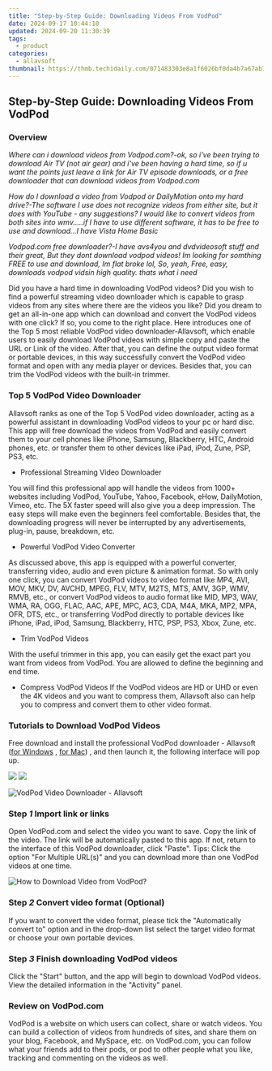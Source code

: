 ```yaml
---
title: "Step-by-Step Guide: Downloading Videos From VodPod"
date: 2024-09-17 10:44:10
updated: 2024-09-20 11:30:39
tags:
  - product
categories:
  - allavsoft
thumbnail: https://thmb.techidaily.com/071483303e8a1f6026bf0da4b7a67ab78d5daef3d5d188bd12d3a2359c4d77ed.jpg
---
```


## Step-by-Step Guide: Downloading Videos From VodPod

### Overview

_Where can i download videos from Vodpod.com?-ok, so i've been trying to download Air TV (not air gear) and i've been having a hard time, so if u want the points just leave a link for Air TV episode downloads, or a free downloader that can download videos from Vodpod.com_

_How do I download a video from Vodpod or DailyMotion onto my hard drive?-The software I use does not recognize videos from either site, but it does with YouTube - any suggestions? I would like to convert videos from both sites into wmv.....if I have to use different software, it has to be free to use and download...I have Vista Home Basic_

_Vodpod.com free downloader?-I have avs4you and dvdvideosoft stuff and their great, But they dont download vodpod videos! Im looking for somthing FREE to use and download, Im flat broke lol, So, yeah, Free, easy, downloads vodpod vidsin high quality. thats what i need_

Did you have a hard time in downloading VodPod videos? Did you wish to find a powerful streaming video downloader which is capable to grasp videos from any sites where there are the videos you like? Did you dream to get an all-in-one app which can download and convert the VodPod videos with one click? If so, you come to the right place. Here introduces one of the Top 5 most reliable VodPod video downloader-Allavsoft, which enable users to easily download VodPod videos with simple copy and paste the URL or Link of the video. After that, you can define the output video format or portable devices, in this way successfully convert the VodPod video format and open with any media player or devices. Besides that, you can trim the VodPod videos with the built-in trimmer.

### Top 5 VodPod Video Downloader

Allavsoft ranks as one of the Top 5 VodPod video downloader, acting as a powerful assistant in downloading VodPod videos to your pc or hard disc. This app will free download the videos from VodPod and easily convert them to your cell phones like iPhone, Samsung, Blackberry, HTC, Android phones, etc. or transfer them to other devices like iPad, iPod, Zune, PSP, PS3, etc.

* Professional Streaming Video Downloader

You will find this professional app will handle the videos from 1000+ websites including VodPod, YouTube, Yahoo, Facebook, eHow, DailyMotion, Vimeo, etc. The 5X faster speed will also give you a deep impression. The easy steps will make even the beginners feel comfortable. Besides that, the downloading progress will never be interrupted by any advertisements, plug-in, pause, breakdown, etc.

* Powerful VodPod Video Converter

As discussed above, this app is equipped with a powerful converter, transferring video, audio and even picture & animation format. So with only one click, you can convert VodPod videos to video format like MP4, AVI, MOV, MKV, DV, AVCHD, MPEG, FLV, MTV, M2TS, MTS, AMV, 3GP, WMV, RMVB, etc., or convert VodPod videos to audio format like MID, MP3, WAV, WMA, RA, OGG, FLAC, AAC, APE, MPC, AC3, CDA, M4A, MKA, MP2, MPA, OFR, DTS, etc., or transferring VodPod directly to portable devices like iPhone, iPad, iPod, Samsung, Blackberry, HTC, PSP, PS3, Xbox, Zune, etc.

* Trim VodPod Videos

With the useful trimmer in this app, you can easily get the exact part you want from videos from VodPod. You are allowed to define the beginning and end time.

* Compress VodPod Videos If the VodPod videos are HD or UHD or even the 4K videos and you want to compress them, Allavsoft also can help you to compress and convert them to other video format.

### Tutorials to Download VodPod Videos

Free download and install the professional VodPod downloader - Allavsoft ([for Windows](https://tools.techidaily.com/allavsoft/products/) , [for Mac](https://tools.techidaily.com/allavsoft/products/)) , and then launch it, the following interface will pop up.

[![](https://www.allavsoft.com/how-to/../images/how-to/free-download-win.jpg)](https://tools.techidaily.com/allavsoft/products/) [![](https://www.allavsoft.com/how-to/../images/how-to/free-download-mac.jpg)](https://tools.techidaily.com/allavsoft/products/)

![VodPod Video Downloader - Allavsoft](https://www.allavsoft.com/how-to/../images/allavsoft/screen-shot-600.jpg)

### Step _1_ Import link or links

Open VodPod.com and select the video you want to save. Copy the link of the video. The link will be automatically pasted to this app. If not, return to the interface of this VodPod downloader, click "Paste". Tips: Click the option "For Multiple URL(s)" and you can download more than one VodPod videos at one time.

![How to Download Video from VodPod?](https://www.allavsoft.com/how-to/../images/how-to/sbs-on-demand-download/how-to-download-video-from-sbs-on-demand.jpg)

### Step _2_ Convert video format (Optional)

If you want to convert the video format, please tick the "Automatically convert to" option and in the drop-down list select the target video format or choose your own portable devices.

### Step _3_ Finish downloading VodPod videos

Click the "Start" button, and the app will begin to download VodPod videos. View the detailed information in the "Activity" panel.

### Review on VodPod.com

VodPod is a website on which users can collect, share or watch videos. You can build a collection of videos from hundreds of sites, and share them on your blog, Facebook, and MySpace, etc. on VodPod.com, you can follow what your friends add to their pods, or pod to other people what you like, tracking and commenting on the videos as well.

<ins class="adsbygoogle"
     style="display:block"
     data-ad-format="autorelaxed"
     data-ad-client="ca-pub-7571918770474297"
     data-ad-slot="1223367746"></ins>



<ins class="adsbygoogle"
     style="display:block"
     data-ad-client="ca-pub-7571918770474297"
     data-ad-slot="8358498916"
     data-ad-format="auto"
     data-full-width-responsive="true"></ins>
